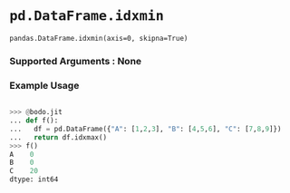 # `pd.DataFrame.idxmin`

`pandas.DataFrame.idxmin(axis=0, skipna=True)`

### Supported Arguments : None

### Example Usage

```py

>>> @bodo.jit
... def f():
...   df = pd.DataFrame({"A": [1,2,3], "B": [4,5,6], "C": [7,8,9]})
...   return df.idxmax()
>>> f()
A    0
B    0
C    20
dtype: int64
```
